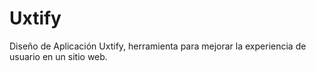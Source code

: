 # Uxtify
Diseño de Aplicación Uxtify, herramienta para mejorar la experiencia de usuario en un sitio web.


